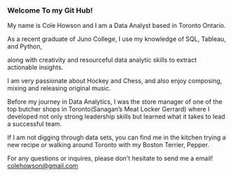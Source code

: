 ### Welcome To my Git Hub! 

My name is Cole Howson and I am a Data Analyst based in Toronto Ontario.

As a recent graduate of Juno College, I use my knowledge of SQL, Tableau, and Python,

along with creativity and resourceful data analytic skills to extract actionable insights. 

I am very passionate about Hockey and Chess, and also enjoy composing, mixing and releasing original music.

Before my journey in Data Analytics, I was the store manager of one of the top butcher shops in Toronto(Sanagan’s Meat Locker Gerrard) where I developed not only strong leadership skills but learned what it takes to lead a successful team. 
 
If I am not digging through data sets, you can find me in the kitchen trying a new recipe or walking around Toronto with my Boston Terrier, Pepper. 

For any questions or inquires, please don't hesitate to send me a email! colehowson@gmail.com

